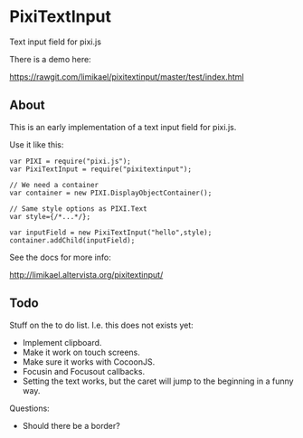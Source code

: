 PixiTextInput
=============

Text input field for pixi.js 

There is a demo here:

https://rawgit.com/limikael/pixitextinput/master/test/index.html

About
-----

This is an early implementation of a text input field for pixi.js.

Use it like this:

    var PIXI = require("pixi.js");
    var PixiTextInput = require("pixitextinput");

    // We need a container
    var container = new PIXI.DisplayObjectContainer();

    // Same style options as PIXI.Text
    var style={/*...*/};

    var inputField = new PixiTextInput("hello",style);
    container.addChild(inputField);

See the docs for more info:

http://limikael.altervista.org/pixitextinput/

Todo
----

Stuff on the to do list. I.e. this does not exists yet:

* Implement clipboard.
* Make it work on touch screens.
* Make sure it works with CocoonJS.
* Focusin and Focusout callbacks.
* Setting the text works, but the caret will jump to the beginning in a funny way.

Questions:

* Should there be a border?
